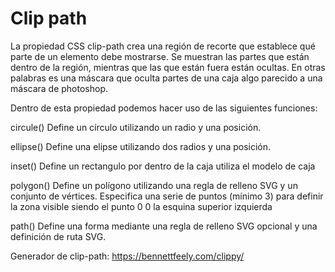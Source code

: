 # Clip path

La propiedad CSS clip-path crea una región de recorte que establece qué parte de un elemento debe mostrarse. Se muestran las partes que están dentro de la región, mientras que las que están fuera están ocultas. En otras palabras es una máscara que oculta partes de una caja algo parecido a una máscara de photoshop.

Dentro de esta propiedad podemos hacer uso de las siguientes funciones:

circule() Define un círculo utilizando un radio y una posición.

ellipse() Define una elipse utilizando dos radios y una posición.

inset() Define un rectangulo por dentro de la caja utiliza el modelo de caja

polygon() Define un polígono utilizando una regla de relleno SVG y un conjunto de vértices. Especifica una serie de puntos (mínimo 3) para definir la zona visible siendo el punto 0 0 la esquina superior izquierda

path() Define una forma mediante una regla de relleno SVG opcional y una definición de ruta SVG.

Generador de clip-path: https://bennettfeely.com/clippy/

